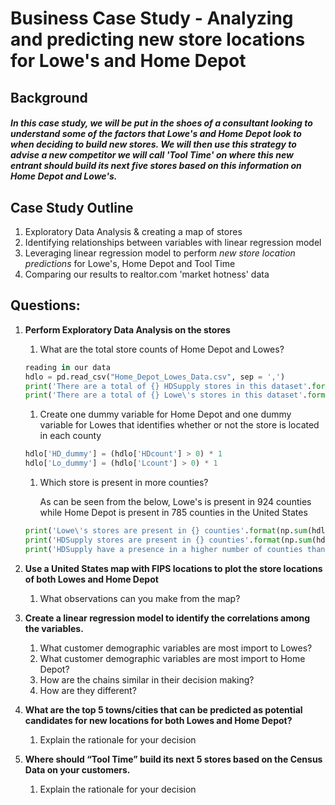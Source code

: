 # Business Case Study - Analyzing and predicting new store locations for Lowe's and Home Depot

## Background

##### In this case study, we will be put in the shoes of a consultant looking to understand some of the factors that Lowe's and Home Depot look to when deciding to build new stores. We will then use this strategy to advise a new competitor we will call 'Tool Time' on where this new entrant should build its next five stores based on this information on Home Depot and Lowe's.

## Case Study Outline 

1. Exploratory Data Analysis & creating a map of stores
1. Identifying relationships between variables with linear regression model 
1. Leveraging linear regression model to perform _new store location predictions_ for Lowe's, Home Depot and Tool Time 
1. Comparing our results to realtor.com 'market hotness' data 


## Questions:
1. **Perform Exploratory Data Analysis on the stores**
	1. What are the total store counts of Home Depot and Lowes?

	```python
	reading in our data 
	hdlo = pd.read_csv("Home_Depot_Lowes_Data.csv", sep = ',')
	print('There are a total of {} HDSupply stores in this dataset'.format(np.sum(hdlo.HDcount)))
	print('There are a total of {} Lowe\'s stores in this dataset'.format(np.sum(hdlo.Lcount)))
	```

	1. Create one dummy variable for Home Depot and one dummy variable for Lowes
that identifies whether or not the store is located in each county


	```python
	hdlo['HD_dummy'] = (hdlo['HDcount'] > 0) * 1
	hdlo['Lo_dummy'] = (hdlo['Lcount'] > 0) * 1
	```

	1. Which store is present in more counties?

		As can be seen from the below, Lowe's is present in 924 counties while Home Depot is present in 785 counties in the United States 

	```python
	print('Lowe\'s stores are present in {} counties'.format(np.sum(hdlo.Lo_dummy)))
	print('HDSupply stores are present in {} counties'.format(np.sum(hdlo.HD_dummy)))
	print('HDSupply have a presence in a higher number of counties than do Lowe\'s stores')
	```

1. **Use a United States map with FIPS locations to plot the store locations of both Lowes
and Home Depot**
	1. What observations can you make from the map?

1. **Create a linear regression model to identify the correlations among the variables.**
	1. What customer demographic variables are most import to Lowes?
	1. What customer demographic variables are most import to Home Depot?
	1. How are the chains similar in their decision making?
	1. How are they different?

1. **What are the top 5 towns/cities that can be predicted as potential candidates for new
locations for both Lowes and Home Depot?**
	1. Explain the rationale for your decision

1. **Where should “Tool Time” build its next 5 stores based on the Census Data on your
customers.**
	1. Explain the rationale for your decision

